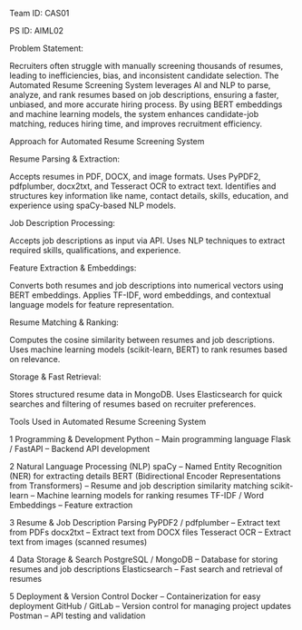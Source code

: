Team ID: CAS01

PS ID: AIML02

Problem Statement:

Recruiters often struggle with manually screening thousands of resumes, leading to inefficiencies, bias, and inconsistent candidate selection. The Automated Resume Screening System leverages AI and NLP to parse, analyze, and rank resumes based on job descriptions, ensuring a faster, unbiased, and more accurate hiring process. By using BERT embeddings and machine learning models, the system enhances candidate-job matching, reduces hiring time, and improves recruitment efficiency.


Approach for Automated Resume Screening System

Resume Parsing & Extraction:

Accepts resumes in PDF, DOCX, and image formats.
Uses PyPDF2, pdfplumber, docx2txt, and Tesseract OCR to extract text.
Identifies and structures key information like name, contact details, skills, education, and experience using spaCy-based NLP models.


Job Description Processing:

Accepts job descriptions as input via API.
Uses NLP techniques to extract required skills, qualifications, and experience.


Feature Extraction & Embeddings:

Converts both resumes and job descriptions into numerical vectors using BERT embeddings.
Applies TF-IDF, word embeddings, and contextual language models for feature representation.


Resume Matching & Ranking:

Computes the cosine similarity between resumes and job descriptions.
Uses machine learning models (scikit-learn, BERT) to rank resumes based on relevance.


Storage & Fast Retrieval:

Stores structured resume data in MongoDB.
Uses Elasticsearch for quick searches and filtering of resumes based on recruiter preferences.


Tools Used in Automated Resume Screening System

1️ Programming & Development
Python – Main programming language
Flask / FastAPI – Backend API development

2️ Natural Language Processing (NLP)
spaCy – Named Entity Recognition (NER) for extracting details
BERT (Bidirectional Encoder Representations from Transformers) – Resume and job description similarity matching
scikit-learn – Machine learning models for ranking resumes
TF-IDF / Word Embeddings – Feature extraction

3️ Resume & Job Description Parsing
PyPDF2 / pdfplumber – Extract text from PDFs
docx2txt – Extract text from DOCX files
Tesseract OCR – Extract text from images (scanned resumes)

4️ Data Storage & Search
PostgreSQL / MongoDB – Database for storing resumes and job descriptions
Elasticsearch – Fast search and retrieval of resumes

5️ Deployment & Version Control
Docker – Containerization for easy deployment
GitHub / GitLab – Version control for managing project updates
Postman – API testing and validation
